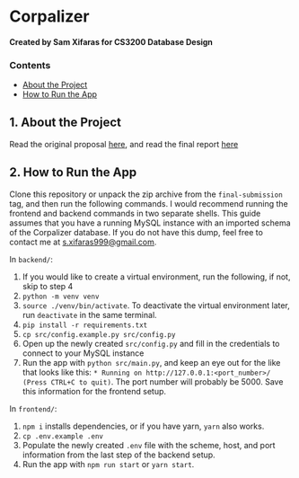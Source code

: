 # Corpalizer
#### Created by Sam Xifaras for CS3200 Database Design

### Contents
* [About the Project](#1-about-the-project)
* [How to Run the App](#2-how-to-run-the-app)

## 1. About the Project
Read the original proposal [here](link), and read the final report [here](link)

## 2. How to Run the App
Clone this repository or unpack the zip archive from the `final-submission` tag, and then run the following commands.
I would recommend running the frontend and backend commands in two separate shells.
This guide assumes that you have a running MySQL instance with an imported schema of the Corpalizer database. 
If you do not have this dump, feel free to contact me at [s.xifaras999@gmail.com](mailto:s.xifaras999@gmail.com). 

In `backend/`:
1. If you would like to create a virtual environment, run the following, if not, skip to step 4
1. `python -m venv venv`
1. `source ./venv/bin/activate`. To deactivate the virtual environment later, run `deactivate` in the same terminal.
1. `pip install -r requirements.txt`
1. `cp src/config.example.py src/config.py`
1. Open up the newly created `src/config.py` and fill in the credentials to connect to your MySQL instance
1. Run the app with `python src/main.py`, and keep an eye out for the like that looks like this: `* Running on http://127.0.0.1:<port_number>/ (Press CTRL+C to quit)`. The port number will probably be 5000. Save this information for the frontend setup.

In `frontend/`:
1. `npm i` installs dependencies, or if you have yarn, `yarn` also works.
1. `cp .env.example .env`
1. Populate the newly created `.env` file with the scheme, host, and port information from the last step of the backend setup.
1. Run the app with `npm run start` or `yarn start`.

